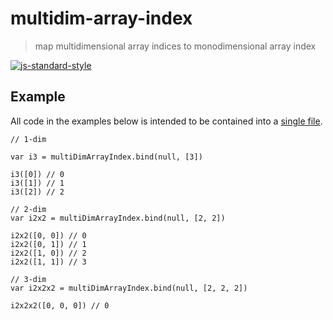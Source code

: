 # multidim-array-index

> map multidimensional array indices to monodimensional array index

[![js-standard-style](https://cdn.rawgit.com/feross/standard/master/badge.svg)](https://github.com/feross/standard)

## Example

All code in the examples below is intended to be contained into a [single file](https://github.com/fibo/multidim-array-index/blob/master/test.js).

```
// 1-dim

var i3 = multiDimArrayIndex.bind(null, [3])

i3([0]) // 0
i3([1]) // 1
i3([2]) // 2

// 2-dim
var i2x2 = multiDimArrayIndex.bind(null, [2, 2])

i2x2([0, 0]) // 0
i2x2([0, 1]) // 1
i2x2([1, 0]) // 2
i2x2([1, 1]) // 3

// 3-dim
var i2x2x2 = multiDimArrayIndex.bind(null, [2, 2, 2])

i2x2x2([0, 0, 0]) // 0
```

